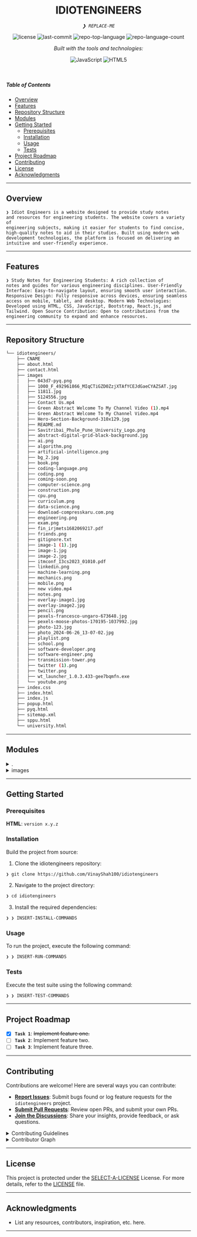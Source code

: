 
<p align="center">
    <h1 align="center">IDIOTENGINEERS</h1>
</p>
<p align="center">
    <em><code>❯ REPLACE-ME</code></em>
</p>
<p align="center">
	<img src="https://img.shields.io/github/license/VinayShah100/idiotengineers?style=flat&logo=opensourceinitiative&logoColor=white&color=0080ff" alt="license">
	<img src="https://img.shields.io/github/last-commit/VinayShah100/idiotengineers?style=flat&logo=git&logoColor=white&color=0080ff" alt="last-commit">
	<img src="https://img.shields.io/github/languages/top/VinayShah100/idiotengineers?style=flat&color=0080ff" alt="repo-top-language">
	<img src="https://img.shields.io/github/languages/count/VinayShah100/idiotengineers?style=flat&color=0080ff" alt="repo-language-count">
</p>
<p align="center">
		<em>Built with the tools and technologies:</em>
</p>
<p align="center">
	<img src="https://img.shields.io/badge/JavaScript-F7DF1E.svg?style=flat&logo=JavaScript&logoColor=black" alt="JavaScript">
	<img src="https://img.shields.io/badge/HTML5-E34F26.svg?style=flat&logo=HTML5&logoColor=white" alt="HTML5">
</p>

<br>

#####  Table of Contents

- [ Overview](#-overview)
- [ Features](#-features)
- [ Repository Structure](#-repository-structure)
- [ Modules](#-modules)
- [ Getting Started](#-getting-started)
    - [ Prerequisites](#-prerequisites)
    - [ Installation](#-installation)
    - [ Usage](#-usage)
    - [ Tests](#-tests)
- [ Project Roadmap](#-project-roadmap)
- [ Contributing](#-contributing)
- [ License](#-license)
- [ Acknowledgments](#-acknowledgments)

---

##  Overview

<code>❯ Idiot Engineers is a website designed to provide study notes and resources for engineering students. The website covers a variety of engineering subjects, making it easier for students to find concise, high-quality notes to aid in their studies. Built using modern web development technologies, the platform is focused on delivering an intuitive and user-friendly experience.</code>

---

##  Features

<code>❯ Study Notes for Engineering Students: A rich collection of notes and guides for various engineering disciplines.
User-Friendly Interface: Easy-to-navigate layout, ensuring smooth user interaction.
Responsive Design: Fully responsive across devices, ensuring seamless access on mobile, tablet, and desktop.
Modern Web Technologies: Developed using HTML, CSS, JavaScript, Bootstrap, React.js, and Tailwind.
Open Source Contribution: Open to contributions from the engineering community to expand and enhance resources.</code>

---

##  Repository Structure

```sh
└── idiotengineers/
    ├── CNAME
    ├── about.html
    ├── contact.html
    ├── images
    │   ├── 043d7-pyq.png
    │   ├── 1000_F_492961866_MIqCTiGZD0ZzjXTAfYCEJdGaeCYAZSAT.jpg
    │   ├── 11811.jpg
    │   ├── 5124556.jpg
    │   ├── Contact Us.mp4
    │   ├── Green Abstract Welcome To My Channel Video (1).mp4
    │   ├── Green Abstract Welcome To My Channel Video.mp4
    │   ├── Hero-Section-Background-310x129.jpg
    │   ├── README.md
    │   ├── Savitribai_Phule_Pune_University_Logo.png
    │   ├── abstract-digital-grid-black-background.jpg
    │   ├── ai.png
    │   ├── algorithm.png
    │   ├── artificial-intelligence.png
    │   ├── bg_2.jpg
    │   ├── book.png
    │   ├── coding-language.png
    │   ├── coding.png
    │   ├── coming-soon.png
    │   ├── computer-science.png
    │   ├── construction.png
    │   ├── cpu.png
    │   ├── curriculum.png
    │   ├── data-science.png
    │   ├── download-compresskaru.com.png
    │   ├── engineering.png
    │   ├── exam.png
    │   ├── fin_irjmets1682069217.pdf
    │   ├── friends.png
    │   ├── gitignore.txt
    │   ├── image-1 (1).jpg
    │   ├── image-1.jpg
    │   ├── image-2.jpg
    │   ├── itmconf_I3cs2023_01010.pdf
    │   ├── linkedin.png
    │   ├── machine-learning.png
    │   ├── mechanics.png
    │   ├── mobile.png
    │   ├── new video.mp4
    │   ├── notes.png
    │   ├── overlay-image1.jpg
    │   ├── overlay-image2.jpg
    │   ├── pencil.png
    │   ├── pexels-francesco-ungaro-673648.jpg
    │   ├── pexels-moose-photos-170195-1037992.jpg
    │   ├── photo-123.jpg
    │   ├── photo_2024-06-26_13-07-02.jpg
    │   ├── playlist.png
    │   ├── school.png
    │   ├── software-developer.png
    │   ├── software-engineer.png
    │   ├── transmission-tower.png
    │   ├── twitter (1).png
    │   ├── twitter.png
    │   ├── wt_launcher_1.0.3.433-gee7bqmfn.exe
    │   └── youtube.png
    ├── index.css
    ├── index.html
    ├── index.js
    ├── popup.html
    ├── pyq.html
    ├── sitemap.xml
    ├── sppu.html
    └── university.html
```

---

##  Modules

<details closed><summary>.</summary>

| File | Summary |
| --- | --- |
| [CNAME](https://github.com/VinayShah100/idiotengineers/blob/main/CNAME) | <code>❯ REPLACE-ME</code> |
| [contact.html](https://github.com/VinayShah100/idiotengineers/blob/main/contact.html) | <code>❯ REPLACE-ME</code> |
| [index.html](https://github.com/VinayShah100/idiotengineers/blob/main/index.html) | <code>❯ REPLACE-ME</code> |
| [sppu.html](https://github.com/VinayShah100/idiotengineers/blob/main/sppu.html) | <code>❯ REPLACE-ME</code> |
| [index.js](https://github.com/VinayShah100/idiotengineers/blob/main/index.js) | <code>❯ REPLACE-ME</code> |
| [index.css](https://github.com/VinayShah100/idiotengineers/blob/main/index.css) | <code>❯ REPLACE-ME</code> |
| [about.html](https://github.com/VinayShah100/idiotengineers/blob/main/about.html) | <code>❯ REPLACE-ME</code> |
| [pyq.html](https://github.com/VinayShah100/idiotengineers/blob/main/pyq.html) | <code>❯ REPLACE-ME</code> |
| [popup.html](https://github.com/VinayShah100/idiotengineers/blob/main/popup.html) | <code>❯ REPLACE-ME</code> |
| [university.html](https://github.com/VinayShah100/idiotengineers/blob/main/university.html) | <code>❯ REPLACE-ME</code> |

</details>

<details closed><summary>images</summary>

| File | Summary |
| --- | --- |
| [gitignore.txt](https://github.com/VinayShah100/idiotengineers/blob/main/images/gitignore.txt) | <code>❯ REPLACE-ME</code> |

</details>

---

##  Getting Started

###  Prerequisites

**HTML**: `version x.y.z`

###  Installation

Build the project from source:

1. Clone the idiotengineers repository:
```sh
❯ git clone https://github.com/VinayShah100/idiotengineers
```

2. Navigate to the project directory:
```sh
❯ cd idiotengineers
```

3. Install the required dependencies:
```sh
❯ ❯ INSERT-INSTALL-COMMANDS
```

###  Usage

To run the project, execute the following command:

```sh
❯ ❯ INSERT-RUN-COMMANDS
```

###  Tests

Execute the test suite using the following command:

```sh
❯ ❯ INSERT-TEST-COMMANDS
```

---

##  Project Roadmap

- [X] **`Task 1`**: <strike>Implement feature one.</strike>
- [ ] **`Task 2`**: Implement feature two.
- [ ] **`Task 3`**: Implement feature three.

---

##  Contributing

Contributions are welcome! Here are several ways you can contribute:

- **[Report Issues](https://github.com/VinayShah100/idiotengineers/issues)**: Submit bugs found or log feature requests for the `idiotengineers` project.
- **[Submit Pull Requests](https://github.com/VinayShah100/idiotengineers/blob/main/CONTRIBUTING.md)**: Review open PRs, and submit your own PRs.
- **[Join the Discussions](https://github.com/VinayShah100/idiotengineers/discussions)**: Share your insights, provide feedback, or ask questions.

<details closed>
<summary>Contributing Guidelines</summary>

1. **Fork the Repository**: Start by forking the project repository to your github account.
2. **Clone Locally**: Clone the forked repository to your local machine using a git client.
   ```sh
   git clone https://github.com/VinayShah100/idiotengineers
   ```
3. **Create a New Branch**: Always work on a new branch, giving it a descriptive name.
   ```sh
   git checkout -b new-feature-x
   ```
4. **Make Your Changes**: Develop and test your changes locally.
5. **Commit Your Changes**: Commit with a clear message describing your updates.
   ```sh
   git commit -m 'Implemented new feature x.'
   ```
6. **Push to github**: Push the changes to your forked repository.
   ```sh
   git push origin new-feature-x
   ```
7. **Submit a Pull Request**: Create a PR against the original project repository. Clearly describe the changes and their motivations.
8. **Review**: Once your PR is reviewed and approved, it will be merged into the main branch. Congratulations on your contribution!
</details>

<details closed>
<summary>Contributor Graph</summary>
<br>
<p align="left">
   <a href="https://github.com{/VinayShah100/idiotengineers/}graphs/contributors">
      <img src="https://contrib.rocks/image?repo=VinayShah100/idiotengineers">
   </a>
</p>
</details>

---

##  License

This project is protected under the [SELECT-A-LICENSE](https://choosealicense.com/licenses) License. For more details, refer to the [LICENSE](https://choosealicense.com/licenses/) file.

---

##  Acknowledgments

- List any resources, contributors, inspiration, etc. here.

---
